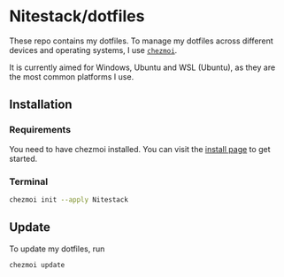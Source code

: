 # Nitestack/dotfiles

These repo contains my dotfiles. To manage my dotfiles across different devices and operating systems, I use [`chezmoi`](https://chezmoi.io/).

It is currently aimed for Windows, Ubuntu and WSL (Ubuntu), as they are the most common platforms I use.

## Installation

### Requirements

You need to have chezmoi installed. You can visit the [install page](https://chezmoi.io/install) to get started.

### Terminal

```bash
chezmoi init --apply Nitestack
```

## Update

To update my dotfiles, run

```bash
chezmoi update
```
